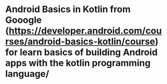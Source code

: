 # Android Basics in Kotlin from Gooogle (https://developer.android.com/courses/android-basics-kotlin/course) for learn basics of building Android apps with the kotlin programming language/
